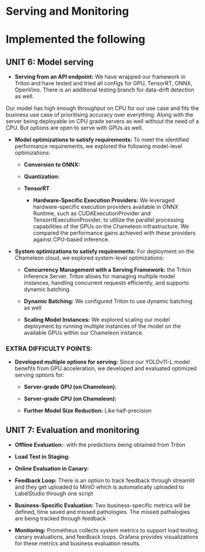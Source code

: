 # Serving and Monitoring

# Implemented the following

## UNIT 6: Model serving

- **Serving from an API endpoint:** We have wrapped our framework in Triton and have tested and tried all configs for GPU, TensorRT, ONNX, OpenVino. There is an additional testing branch for data-drift detection as well. 

Our model has high enough throughput on CPU for our use case and fits the business use case of prioritising accuracy over everything. Along with the server being deployable on CPU grade servers as well without the need of a CPU. But options are open to serve with GPUs as well.

- **Model optimizations to satisfy requirements:** To meet the identified performance requirements, we explored the following model-level optimizations:

  - **Conversion to ONNX:** 
  - **Quantization:** 
  - **TensorRT**

    - **Hardware-Specific Execution Providers:** We leveraged hardware-specific execution providers available in ONNX Runtime, such as CUDAExecutionProvider and TensorrtExecutionProvider, to utilize the parallel processing capabilities of the GPUs on the Chameleon infrastructure. We compared the performance gains achieved with these providers against CPU-based inference.

- **System optimizations to satisfy requirements:** For deployment on the Chameleon cloud, we explored system-level optimizations:

  - **Concurrency Management with a Serving Framework:**  the Triton Inference Server. Triton allows for managing multiple model instances, handling concurrent requests efficiently, and supports dynamic batching.

  - **Dynamic Batching:** We configured Triton to use dynamic batching as well

  - **Scaling Model Instances:** We explored scaling our model deployment by running multiple instances of the model on the available GPUs within our Chameleon instance. 


### EXTRA DIFFICULTY POINTS:

- **Developed multiple options for serving:** Since our YOLOv11-L model benefits from GPU acceleration, we developed and evaluated optimized serving options for:

  - **Server-grade GPU (on Chameleon):** 

  - **Server-grade CPU (on Chameleon):** 

  - **Further Model Size Reduction:** Like half-precision


## UNIT 7: Evaluation and monitoring 

- **Offline Evaluation:**: with the predictions being obtained from Triton

- **Load Test in Staging:** 

- **Online Evaluation in Canary:** 

- **Feedback Loop:** There is an option to track feedback through streamlit and they get uploaded to MinIO which is automatically uploaded to LabelStudio through one script
  
- **Business-Specific Evaluation:** Two business-specific metrics will be defined, time saved and missed pathologies. The missed pathalogies are being tracked through feedback

- **Monitoring:** Prometheus collects system metrics to support load testing, canary evaluations, and feedback loops. Grafana provides visualizations for these metrics and business evaluation results.

